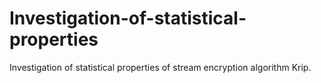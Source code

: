 # Investigation-of-statistical-properties
Investigation of statistical properties of stream encryption algorithm Krip.
